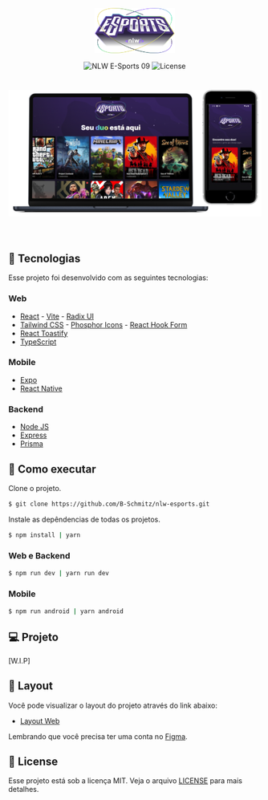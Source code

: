 <p align="center">
  <img alt="Find your Duo" src=".github/logo.svg" width="160px">
</p>

<p align="center">
  <img src="https://img.shields.io/badge/NLW-09-blueviolet" alt="NLW E-Sports 09" />
  <img  src="https://img.shields.io/badge/license-MIT-blueviolet" alt="License">   
</p>

<h1 align="center">
    <img alt="Find your Duo" src=".github/cover.png" />
</h1>

<br>

## 🧪 Tecnologias

Esse projeto foi desenvolvido com as seguintes tecnologias:

### Web
- [React](https://reactjs.org) - [Vite](https://vitejs.dev/) - [Radix UI](https://www.radix-ui.com/)
- [Tailwind CSS](https://tailwindcss.com/) - [Phosphor Icons](https://phosphoricons.com/) - [React Hook Form](https://react-hook-form.com/)
- [React Toastify](https://www.npmjs.com/package/react-toastify)
- [TypeScript](https://www.typescriptlang.org/)

### Mobile
- [Expo](https://expo.dev/)
- [React Native](https://reactnative.dev/)

### Backend
- [Node JS](https://nodejs.org/en/)
- [Express](https://expressjs.com/pt-br/)
- [Prisma](https://www.prisma.io/)

## 🚀 Como executar

Clone o projeto.

```bash
$ git clone https://github.com/B-Schmitz/nlw-esports.git
```

Instale as depêndencias de todas os projetos.

```bash
$ npm install | yarn
```

### Web e Backend

```bash
$ npm run dev | yarn run dev
```

### Mobile

```bash
$ npm run android | yarn android
```

## 💻 Projeto

[W.I.P]


## 🔖 Layout

Você pode visualizar o layout do projeto através do link abaixo:

- [Layout Web](https://www.figma.com/community/file/1150897317533332617) 

Lembrando que você precisa ter uma conta no [Figma](http://figma.com/).

## 📝 License

Esse projeto está sob a licença MIT. Veja o arquivo [LICENSE](LICENSE.md) para mais detalhes.
